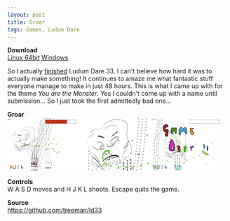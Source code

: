 ```yaml
---
layout: post
title: Groar
tags: Games, Ludum Dare
---
```


**Download**  
[Linux 64bit](https://s3-eu-west-1.amazonaws.com/jonashietala-files/groar.tar.gz)
[Windows](https://s3-eu-west-1.amazonaws.com/jonashietala-files/groar.zip)

So I actually [finished][ld] Ludum Dare 33.  I can't believe how hard it was to actually make something! It continues to amaze me what fantastic stuff everyone manage to make in just 48 hours. This is what I came up with for the theme *You are the Monster*. Yes I couldn't come up with a name until submission... So I just took the first admittedly bad one...

**Groar**   
![](/images/ld33/thumb1.png)
![](/images/ld33/thumb2.png)
![](/images/ld33/thumb3.png)  

**Controls**   
W A S D moves and H J K L shoots. Escape quits the game.

**Source**   
<https://github.com/treeman/ld33>

[ld]: http://ludumdare.com/compo/ludum-dare-33/?action=preview&uid=1895
